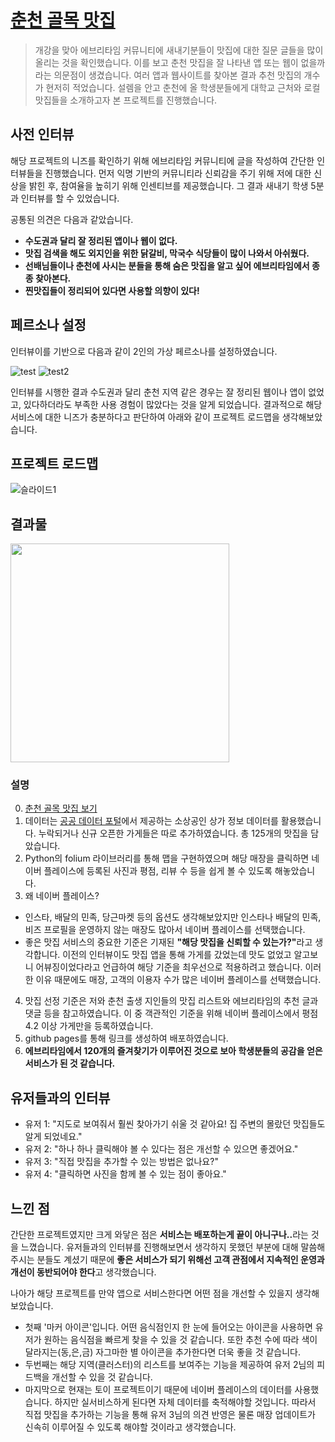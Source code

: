 # [춘천 골목 맛집](https://junghosub.github.io/chuncheon_matzip/)
> 개강을 맞아 에브리타임 커뮤니티에 새내기분들이 맛집에 대한 질문 글들을 많이 올리는 것을 확인했습니다. 이를 보고 춘천 맛집을 잘 나타낸 앱 또는 웹이 없을까라는 의문점이 생겼습니다. 여러 앱과 웹사이트를 찾아본 결과 추천 맛집의 개수가 현저히 적었습니다. 설렘을 안고 춘천에 올 학생분들에게 대학교 근처와 로컬 맛집들을 소개하고자 본 프로젝트를 진행했습니다.

## 사전 인터뷰
해당 프로젝트의 니즈를 확인하기 위해 에브리타임 커뮤니티에 글을 작성하여 간단한 인터뷰들을 진행했습니다. 먼저 익명 기반의 커뮤니티라 신뢰감을 주기 위해 저에 대한 신상을 밝힌 후, 참여율을 높히기 위해 인센티브를 제공했습니다. 그 결과 새내기 학생 5분과 인터뷰를 할 수 있었습니다.

공통된 의견은 다음과 같았습니다.
<b>
- 수도권과 달리 잘 정리된 앱이나 웹이 없다.
- 맛집 검색을 해도 외지인을 위한 닭갈비, 막국수 식당들이 많이 나와서 아쉬웠다.
- 선배님들이나 춘천에 사시는 분들을 통해 숨은 맛집을 알고 싶어 에브리타임에서 종종 찾아본다.
- 찐맛집들이 정리되어 있다면 사용할 의향이 있다!
</b>

## 페르소나 설정
인터뷰이를 기반으로 다음과 같이 2인의 가상 페르소나를 설정하였습니다.

![test](https://user-images.githubusercontent.com/72376781/157675006-219eccfb-a72d-4579-9341-272f3cd71264.png)
![test2](https://user-images.githubusercontent.com/72376781/157675023-a56e6453-59c6-42e7-af80-45efaacc1605.png)

인터뷰를 시행한 결과 수도권과 달리 춘천 지역 같은 경우는 잘 정리된 웹이나 앱이 없었고, 있다하더라도 부족한 사용 경험이 많았다는 것을 알게 되었습니다. 결과적으로 해당 서비스에 대한 니즈가 충분하다고 판단하여 아래와 같이 프로젝트 로드맵을 생각해보았습니다.

## 프로젝트 로드맵
![슬라이드1](https://user-images.githubusercontent.com/72376781/161027792-6c1018dd-c219-49b8-965f-0986cd40f812.PNG)

## 결과물
<p align = 'left'>
<img src = "https://user-images.githubusercontent.com/72376781/157675165-9ef0bda2-0ab1-41f1-981a-96fb20ec866e.gif" width = "350">
</p>

### 설명
0. [춘천 골목 맛집 보기](https://junghosub.github.io/chuncheon_matzip/)
1. 데이터는 [공공 데이터 포털](https://www.data.go.kr/data/15083033/fileData.do)에서 제공하는 소상공인 상가 정보 데이터를 활용했습니다. 누락되거나 신규 오픈한 가게들은 따로 추가하였습니다. 총 125개의 맛집을 담았습니다.
2. Python의 folium 라이브러리를 통해 맵을 구현하였으며 해당 매장을 클릭하면 네이버 플레이스에 등록된 사진과 평점, 리뷰 수 등을 쉽게 볼 수 있도록 해놓았습니다.
3. 왜 네이버 플레이스?
- 인스타, 배달의 민족, 당근마켓 등의 옵션도 생각해보았지만 인스타나 배달의 민족, 비즈 프로필을 운영하지 않는 매장도 많아서 네이버 플레이스를 선택했습니다.
- 좋은 맛집 서비스의 중요한 기준은 기재된 <b>"해당 맛집을 신뢰할 수 있는가?"</b>라고 생각합니다. 이전의 인터뷰이도 맛집 앱을 통해 가게를 갔었는데 맛도 없었고 알고보니 어뷰징이었다라고 언급하여 해당 기준을 최우선으로 적용하려고 했습니다. 이러한 이유 때문에도 매장, 고객의 이용자 수가 많은 네이버 플레이스를 선택했습니다.
4. 맛집 선정 기준은 저와 춘천 출생 지인들의 맛집 리스트와 에브리타임의 추천 글과 댓글 등을 참고하였습니다. 이 중 객관적인 기준을 위해 네이버 플레이스에서 평점 4.2 이상 가게만을 등록하였습니다.   
5. github pages를 통해 링크를 생성하여 배포하였습니다.
6. <b> 에브리타임에서 120개의 즐겨찾기가 이루어진 것으로 보아 학생분들의 공감을 얻은 서비스가 된 것 같습니다. </b>

## 유저들과의 인터뷰
- 유저 1: "지도로 보여줘서 훨씬 찾아가기 쉬울 것 같아요! 집 주변의 몰랐던 맛집들도 알게 되었네요."
- 유저 2: "하나 하나 클릭해야 볼 수 있다는 점은 개선할 수 있으면 좋겠어요." 
- 유저 3: "직접 맛집을 추가할 수 있는 방법은 없나요?"
- 유저 4: "클릭하면 사진을 함께 볼 수 있는 점이 좋아요."

## 느낀 점
간단한 프로젝트였지만 크게 와닿은 점은 <b>서비스는 배포하는게 끝이 아니구나..</b>라는 것을 느꼈습니다. 유저들과의 인터뷰를 진행해보면서 생각하지 못했던 부분에 대해 말씀해주시는 분들도 계셨기 때문에 <b>좋은 서비스가 되기 위해선 고객 관점에서 지속적인 운영과 개선이 동반되어야 한다</b>고 생각했습니다. 

나아가 해당 프로젝트를 만약 앱으로 서비스한다면 어떤 점을 개선할 수 있을지 생각해보았습니다. 
- 첫째 '마커 아이콘'입니다. 어떤 음식점인지 한 눈에 들어오는 아이콘을 사용하면 유저가 원하는 음식점을 빠르게 찾을 수 있을 것 같습니다. 또한 추천 수에 따라 색이 달라지는(동,은,금) 자그마한 별 아이콘을 추가한다면 더욱 좋을 것 같습니다. 
- 두번째는 해당 지역(클러스터)의 리스트를 보여주는 기능을 제공하여 유저 2님의 피드백을 개선할 수 있을 것 같습니다. 
- 마지막으로 현재는 토이 프로젝트이기 때문에 네이버 플레이스의 데이터를 사용했습니다. 하지만 실서비스하게 된다면 자체 데이터를 축적해야할 것입니다. 따라서 직접 맛집을 추가하는 기능을 통해 유저 3님의 의견 반영은 물론 매장 업데이트가 신속히 이루어질 수 있도록 해야할 것이라고 생각했습니다.
